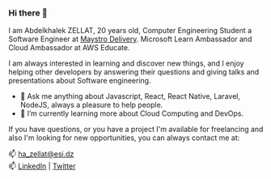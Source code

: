 ### Hi there 👋 
I am Abdelkhalek ZELLAT, 20 years old, Computer Engineering Student a Software Engineer at [Maystro Delivery](http://maystro-delivery.com/). Microsoft Learn Ambassador and Cloud Ambassador at AWS Educate.

I am always interested in learning and discover new things, and I enjoy helping other developers by answering their questions and giving talks and presentations about Software engineering.

- 💬 Ask me anything about Javascript, React, React Native, Laravel, NodeJS, always a pleasure to help people.   
- 🌱 I’m currently learning more about Cloud Computing and DevOps.

If you have questions, or you have a project I'm available for freelancing and also I'm looking for new opportunities,
you can always contact me at:

📫 [ha_zellat@esi.dz](mailto:ha_zellat@esi.dz)  
📫 [LinkedIn](http://linkedin.com/in/abdelkhalek-zellat/)
 | [Twitter](https://twitter.com/AbdelkhalekZEL1)

